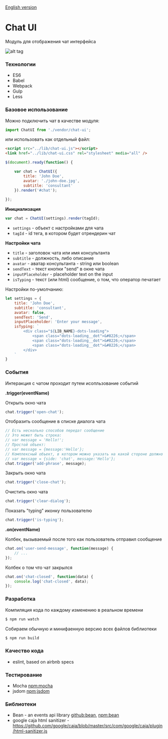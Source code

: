 [English version](https://github.com/artemdemo/chat-ui/blob/master/readme.md)

# Chat UI

Модуль для отображения чат интерфейса

![alt tag](https://github.com/artemdemo/chat-ui/blob/master/img/chat-themes.png)

### Технологии

* ES6
* Babel
* Webpack
* Gulp
* Less

### Базовое использование

Можно подключить чат в качестве модуля:

```javascript
import ChatUI from './vendor/chat-ui';
```

или использовать как отдельный файл:

```html
<script src="../lib/chat-ui.js"></script>
<link href="../lib/chat-ui.css" rel="stylesheet" media="all" />
```

```javascript
$(document).ready(function() {

    var chat = ChatUI({
        title: 'John Doe',
        avatar: './john-doe.jpg',
        subtitle: 'consultant'
    }).render('#chat');
    
});
```

**Инициализация**

```javascript
var chat = ChatUI(settings).render(tagId);
```

* `settings` - объект с настройками для чата
* `tagId` - id тега, в котором будет отрендерин чат

**Настройки чата**

* `title` - заголовок чата или имя консультанта
* `subtitle` - должность, либо описание
* `avatar` - аватар консультанта - string или boolean
* `sendText` - текст кнопки "send" в окне чата
* `inputPlaceholder` - placeholder text on the input
* `isTyping` - текст (или html) сообщение, о том, что оператор печатает 

Настройки по-умолчанию:

```javascript
let settings = {
    title: 'John Doe',
    subtitle: 'consultant',
    avatar: false,
    sendText: 'Send',
    inputPlaceholder: 'Enter your message',
    isTyping: `
        <div class="${LIB_NAME}-dots-loading">
            <span class="dots-loading__dot">&#8226;</span>
            <span class="dots-loading__dot">&#8226;</span>
            <span class="dots-loading__dot">&#8226;</span>
        </div>
    `
}
```

### События

Интеракция с чатом проходит путем исопльзование событий 

**.trigger(eventName)**

Открыть окно чата

```javascript
chat.trigger('open-chat');
```

Отобразить сообщение в списке диалога чата

```javascript
// Есть несколько способов передат сообщение
// Это может быть строка:
// var message = 'Hello!';
// Простой объект:
// var message = {message:'Hello'};
// Комплексный объект, в котором можно указать на какой стороне должно появиться сообщение: 'user' или 'chat'
// var message = {side: 'chat', message:'Hello'};
chat.trigger('add-phrase', message);
```

Закрыть окно чата

```javascript
chat.trigger('close-chat');
```

Очистить окно чата

```javascript
chat.trigger('clear-dialog');
```

Показать "typing" иконку пользователю

```javascript
chat.trigger('is-typing');
```

**.on(eventName)**

Колбек, вызываемый после того как пользователь отправил сообщение 

```javascript
chat.on('user-send-message', function(message) {
    // ...
});
```

Колбек о том что чат закрылся

```javascript
chat.on('chat-closed', function(data) {
    console.log('chat-closed', data);
});
```

### Разработка

Компиляция кода по каждому изменению в реальном времени

```bash
$ npm run watch
```

Собираем обычную и минифаенную версию всех файлов библиотеки

```bash
$ npm run build
```

### Качество кода

* eslint, based on airbnb specs

### Тестирование

* Mocha [npm:mocha](https://www.npmjs.com/package/mocha)
* jsdom [npm:jsdom](https://www.npmjs.com/package/jsdom)

### Библиотеки

* Bean - an events api library [github:bean](https://github.com/fat/bean), [npm:bean](https://www.npmjs.com/package/bean)
* google caja html sanitizer - https://github.com/google/caja/blob/master/src/com/google/caja/plugin/html-sanitizer.js
